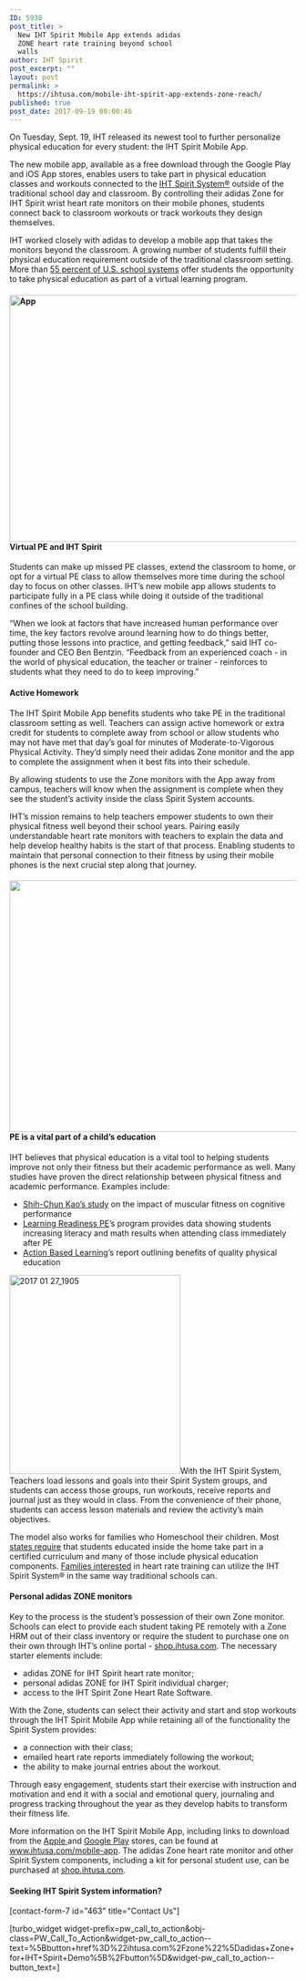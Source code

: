 ```yaml
---
ID: 5938
post_title: >
  New IHT Spirit Mobile App extends adidas
  ZONE heart rate training beyond school
  walls
author: IHT Spirit
post_excerpt: ""
layout: post
permalink: >
  https://ihtusa.com/mobile-iht-spirit-app-extends-zone-reach/
published: true
post_date: 2017-09-19 00:00:46
---
```

<span style="font-weight: 400;">On </span>Tuesday, Sept. 19<span style="font-weight: 400;">, IHT released its newest tool to further personalize physical education for every student: the IHT Spirit Mobile App.</span>

<span style="font-weight: 400;">The new mobile app, available as a free download through the Google Play and iOS App stores, enables users to take part in physical education classes and workouts connected to the <a href="http://ihtusa.com/spirit-system">IHT Spirit System®</a> outside of the traditional school day and classroom. By controlling their adidas Zone for IHT Spirit wrist heart rate monitors on their mobile phones, students connect back to classroom workouts or track workouts they design themselves.  </span>

<span style="font-weight: 400;">IHT worked closely with adidas to develop a mobile app that takes the monitors beyond the classroom. A growing number of students </span><span style="font-weight: 400;">f</span><span style="font-weight: 400;">ulfill their physical education requirement outside of the traditional classroom setting. More than </span><a href="https://nces.ed.gov/pubs2012/2012008.pdf"><span style="font-weight: 400;">55 percent of U.S. school systems</span></a><span style="font-weight: 400;"> offer students the opportunity to take physical education as part of a virtual learning program.</span><!--more-->
<h4><b><a href="https://vimeo.com/231715870"><img class="wp-image-5942 alignright" src="https://ihtusa.com/wp-content/uploads/2017/09/App-newsletter-1-1024x682.jpg" alt="App" width="650" height="433" /></a>Virtual PE and IHT Spirit</b></h4>
<span style="font-weight: 400;">Students can make up missed PE classes, extend the classroom to home, or opt for a virtual PE class to allow themselves more time during the school day to focus on other classes. IHT’s new mobile app allows students to participate fully in a PE class while doing it outside of the traditional confines of the school building. </span>

<span style="font-weight: 400;">“When we look at factors that have increased human performance over time, the key factors revolve around learning how to do things better, putting those lessons into practice, and getting feedback,” said IHT co-founder and CEO Ben Bentzin. “Feedback from an experienced coach - in the world of physical education, the teacher or trainer - reinforces to students what they need to do to keep improving.”</span>
<h4><b>Active Homework</b></h4>
<span style="font-weight: 400;">The IHT Spirit Mobile App benefits students who take PE in the traditional classroom setting as well. Teachers can assign active homework or extra credit for students to complete away from school or allow students who may not have met that day’s goal for minutes of Moderate-to-Vigorous Physical Activity. They’d simply need their adidas Zone monitor and the app to complete the assignment when it best fits into their schedule.</span>

<span style="font-weight: 400;">By allowing students to use the Zone monitors with the App away from campus, teachers will know when the assignment is complete when they see the student’s activity inside the class Spirit System accounts.</span>

<span style="font-weight: 400;">IHT’s mission remains to help teachers empower students to own their physical fitness well beyond their school years. Pairing easily understandable heart rate monitors with teachers to explain the data and help develop healthy habits is the start of that process. Enabling students to maintain that personal connection to their fitness by using their mobile phones is the next crucial step along that journey.</span>
<h4><b><a href="https://ihtusa.com/wp-content/uploads/2017/09/apps.jpg"><img class="aligncenter wp-image-5935" src="https://ihtusa.com/wp-content/uploads/2017/09/apps-1024x695.jpg" alt="" width="650" height="441" /></a>PE is a vital part of a child’s education</b></h4>
<span style="font-weight: 400;">IHT believes that physical education is a vital tool to helping students improve not only their fitness but their academic performance as well. Many studies have proven the direct relationship between physical fitness and academic performance. Examples include:</span>
<ul>
 	<li style="font-weight: 400;"><a href="https://ihtusa.com/muscular-fitness-enhances-cognitive-improvement/" target="_blank" rel="noopener"><span style="font-weight: 400;">Shih-Chun Kao’s study</span></a><span style="font-weight: 400;"> on the impact of muscular fitness on cognitive performance</span></li>
 	<li style="font-weight: 400;"><a href="https://ihtusa.com/quality-pe-sparks-academic-readiness/" target="_blank" rel="noopener"><span style="font-weight: 400;">Learning Readiness PE</span></a><span style="font-weight: 400;">’s program provides data showing students increasing literacy and math results when attending class immediately after PE</span></li>
 	<li style="font-weight: 400;"><a href="https://drive.google.com/file/d/0B2omCRUhyabXYTExaVJMMTEwcXc/view?pref=2&amp;pli=1" target="_blank" rel="noopener"><span style="font-weight: 400;">Action Based Learning</span></a><span style="font-weight: 400;">’s report outlining benefits of quality physical education</span></li>
</ul>
<span style="font-weight: 400;"><a href="https://ihtusa.com/wp-content/uploads/2017/04/2017-01-27_1905-e1489191552993-1.jpg"><img class="alignright size-full wp-image-3200" src="https://ihtusa.com/wp-content/uploads/2017/04/2017-01-27_1905-e1489191552993-1.jpg" alt="2017 01 27_1905" width="300" height="349" /></a>With the IHT Spirit System, Teachers load lessons and goals into their Spirit System groups, and students can access those groups, run workouts, receive reports and journal just as they would in class. From the convenience of their phone, students can access lesson materials and review the activity’s main objectives. </span>

<span style="font-weight: 400;">The model also works for families who Homeschool their children. Most </span><a href="https://www.responsiblehomeschooling.org/policy-issues/current-policy/" target="_blank" rel="noopener"><span style="font-weight: 400;">states require</span></a><span style="font-weight: 400;"> that students educated inside the home take part in a certified curriculum and many of those include physical education components. </span><a href="https://ihtusa.com/who-we-serve/distance-learning/" target="_blank" rel="noopener"><span style="font-weight: 400;">Families interested</span></a><span style="font-weight: 400;"> in heart rate training can utilize the IHT Spirit System® in the same way traditional schools can. </span>
<h4><b>Personal adidas ZONE monitors</b></h4>
<span style="font-weight: 400;">Key to the process is the student’s possession of their own Zone monitor. Schools can elect to provide each student taking PE remotely with a Zone HRM out of their class inventory or require the student to purchase one on their own through IHT’s online portal - <a href="http://shop.ihtusa.com" target="_blank" rel="noopener">shop.ihtusa.com</a>. The necessary starter elements include:</span>
<ul>
 	<li style="font-weight: 400;"><span style="font-weight: 400;">adidas ZONE for IHT Spirit heart rate monitor;</span></li>
 	<li style="font-weight: 400;"><span style="font-weight: 400;">personal adidas ZONE for IHT Spirit individual charger;</span></li>
 	<li style="font-weight: 400;"><span style="font-weight: 400;">access to the IHT Spirit Zone Heart Rate Software.</span></li>
</ul>
<span style="font-weight: 400;">With the Zone, students can select their activity and start and stop workouts through the IHT Spirit Mobile App while retaining all of the functionality the Spirit System provides:</span>
<ul>
 	<li style="font-weight: 400;"><span style="font-weight: 400;">a connection with their class;</span></li>
 	<li style="font-weight: 400;"><span style="font-weight: 400;">emailed heart rate reports immediately following the workout;</span></li>
 	<li style="font-weight: 400;"><span style="font-weight: 400;">the ability to make journal entries about the workout.</span></li>
</ul>
<span style="font-weight: 400;">Through easy engagement, students start their exercise with instruction and motivation and end it with a social and emotional query, journaling and progress tracking throughout the year as they develop habits to transform their fitness life.</span>

<span style="font-weight: 400;">More information on the IHT Spirit Mobile App, including links to download from the <a href="https://itunes.apple.com/us/app/iht-spirit/id1253349313?mt=8" target="_blank" rel="noopener">Apple </a>and <a href="https://play.google.com/store/apps/details?id=com.adidas.iht" target="_blank" rel="noopener">Google Play</a> stores, can be found at </span><a href="http://www.ihtusa.com/mobile-app"><span style="font-weight: 400;">www.ihtusa.com/mobile-app</span></a><span style="font-weight: 400;">. The adidas Zone heart rate monitor and other Spirit System components, including a kit for personal student use, can be purchased at </span><a href="https://shop.ihtusa.com/"><span style="font-weight: 400;">shop.ihtusa.com</span></a><span style="font-weight: 400;">.</span>
<h4>Seeking IHT Spirit System information?</h4>
[contact-form-7 id="463" title="Contact Us"]

[turbo_widget widget-prefix=pw_call_to_action&obj-class=PW_Call_To_Action&widget-pw_call_to_action--text=%5Bbutton+href%3D%22ihtusa.com%2Fzone%22%5Dadidas+Zone+for+IHT+Spirit+Demo%5B%2Fbutton%5D&widget-pw_call_to_action--button_text=]